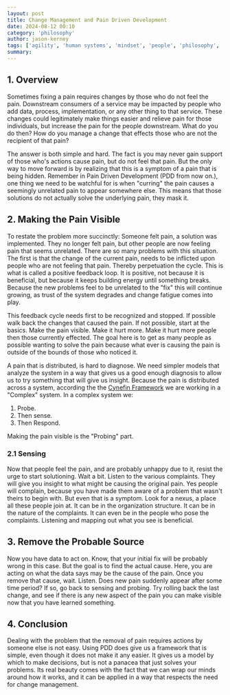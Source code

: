 ```yaml
---
layout: post
title: Change Management and Pain Driven Development
date: 2024-08-12 00:10
category: 'philosophy'
author: jason-kerney
tags: ['agility', 'human systems', 'mindset', 'people', 'philosophy', 'process', 'well-being']
summary: 
---
```


## 1. Overview ##

Sometimes fixing a pain requires changes by those who do not feel the pain. Downstream consumers of a service may be impacted by people who add data, process, implementation, or any other thing to that service. These changes could legitimately make things easier and relieve pain for those individuals, but increase the pain for the people downstream. What do you do then? How do you manage a change that effects those who are not the recipient of that pain?

The answer is both simple and hard. The fact is you may never gain support of those who's actions cause pain, but do not feel that pain. But the only way to move forward is by realizing that this is a symptom of a pain that is being hidden. Remember in Pain Driven Development (PDD from now on.), one thing we need to be watchful for is when "curring" the pain causes a seemingly unrelated pain to appear somewhere else. This means that those solutions do not actually solve the underlying pain, they mask it.

## 2. Making the Pain Visible ##

To restate the problem more succinctly: Someone felt pain, a solution was implemented. They no longer felt pain, but other people are now feeling pain that seems unrelated. There are so many problems with this situation. The first is that the change of the current pain, needs to be inflicted upon people who are not feeling that pain. Thereby perpetuation the cycle. This is what is called a positive feedback loop. It is positive, not because it is beneficial, but because it keeps building energy until something breaks. Because the new problems feel to be unrelated to the "fix" this will continue growing, as trust of the system degrades and change fatigue comes into play.

This feedback cycle needs first to be recognized and stopped. If possible walk back the changes that caused the pain. If not possible, start at the basics. Make the pain visible. Make it hurt more. Make it hurt more people then those currently effected. The goal here is to get as many people as possible wanting to solve the pain because what ever is causing the pain is outside of the bounds of those who noticed it.

A pain that is distributed, is hard to diagnose. We need simpler models that analyze the system in a way that gives us a good enough diagnosis to allow us to try something that will give us insight. Because the pain is distributed across a system, according the the [Cynefin Framework](https://en.wikipedia.org/wiki/Cynefin_framework) we are working in a "Complex" system. In a complex system we:

1. Probe.
1. Then sense.
1. Then Respond.

Making the pain visible is the "Probing" part.

### 2.1 Sensing ###

Now that people feel the pain, and are probably unhappy due to it, resist the urge to start solutioning. Wait a bit. Listen to the various complaints. They will give you insight to what might be causing the original pain. Yes people will complain, because you have made them aware of a problem that wasn't theirs to begin with. But even that is a symptom. Look for a nexus, a place all these people join at. It can be in the organization structure. It can be in the nature of the complaints. It can even be in the people who pose the complaints. Listening and mapping out what you see is beneficial.

## 3. Remove the Probable Source ##

Now you have data to act on. Know, that your initial fix will be probably wrong in this case. But the goal is to find the actual cause. Here, you are acting on what the data says may be the cause of the pain. Once you remove that cause, wait. Listen. Does new pain suddenly appear after some time period? If so, go back to sensing and probing. Try rolling back the last change, and see if there is any new aspect of the pain you can make visible now that you have learned something.

## 4. Conclusion ##

Dealing with the problem that the removal of pain requires actions by someone else is not easy. Using PDD does give us a framework that is simple, even though it does not make it any easier. It gives us a model by which to make decisions, but is not a panacea that just solves your problems. Its real beauty comes with the fact that we can wrap our minds around how it works, and it can be applied in a way that respects the need for change management.
